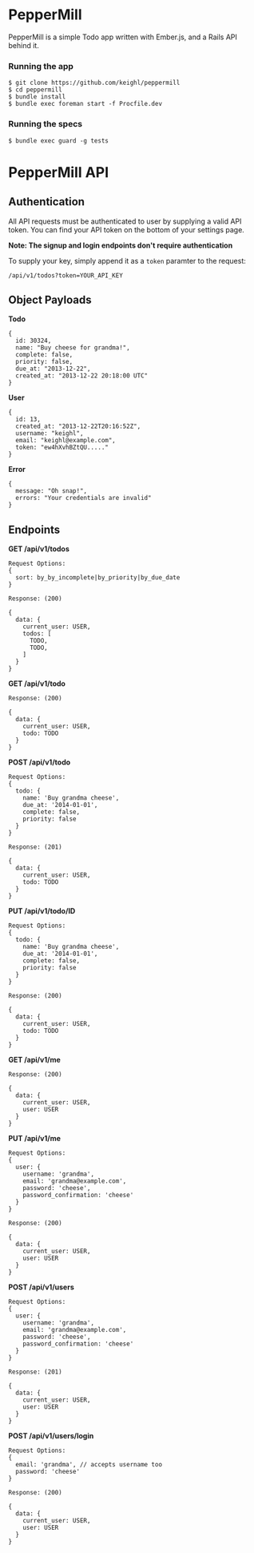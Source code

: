 # PepperMill

PepperMill is a simple Todo app written with Ember.js, and a Rails API behind it.

### Running the app

```
$ git clone https://github.com/keighl/peppermill
$ cd peppermill
$ bundle install
$ bundle exec foreman start -f Procfile.dev
```
### Running the specs

```
$ bundle exec guard -g tests
```

# PepperMill API

## Authentication

All API requests must be authenticated to user by supplying a valid API token. You can find your API token on the bottom of your settings page.

**Note: The signup and login endpoints don't require authentication**

To supply your key, simply append it as a `token` paramter to the request:

```
/api/v1/todos?token=YOUR_API_KEY
```

## Object Payloads

**Todo**

```
{
  id: 30324,
  name: "Buy cheese for grandma!",
  complete: false,
  priority: false,
  due_at: "2013-12-22",
  created_at: "2013-12-22 20:18:00 UTC"
}
```

**User**

```
{
  id: 13,
  created_at: "2013-12-22T20:16:52Z",
  username: "keighl",
  email: "keighl@example.com",
  token: "ew4hXvhBZtQU....."
}
```

**Error**

```
{
  message: "Oh snap!",
  errors: "Your credentials are invalid"
}
```

## Endpoints

**GET /api/v1/todos**

```
Request Options:
{
  sort: by_by_incomplete|by_priority|by_due_date
}

Response: (200)

{
  data: {
    current_user: USER,
    todos: [
      TODO,
      TODO,
    ]
  }
}
```

**GET /api/v1/todo**

```
Response: (200)

{
  data: {
    current_user: USER,
    todo: TODO
  }
}
```

**POST /api/v1/todo**

```
Request Options:
{
  todo: {
    name: 'Buy grandma cheese',
    due_at: '2014-01-01',
    complete: false,
    priority: false
  }
}

Response: (201)

{
  data: {
    current_user: USER,
    todo: TODO
  }
}
```

**PUT /api/v1/todo/ID**

```
Request Options:
{
  todo: {
    name: 'Buy grandma cheese',
    due_at: '2014-01-01',
    complete: false,
    priority: false
  }
}

Response: (200)

{
  data: {
    current_user: USER,
    todo: TODO
  }
}
```

**GET /api/v1/me**

```
Response: (200)

{
  data: {
    current_user: USER,
    user: USER
  }
}
```

**PUT /api/v1/me**

```
Request Options:
{
  user: {
    username: 'grandma',
    email: 'grandma@example.com',
    password: 'cheese',
    password_confirmation: 'cheese'
  }
}

Response: (200)

{
  data: {
    current_user: USER,
    user: USER
  }
}
```

**POST /api/v1/users**

```
Request Options:
{
  user: {
    username: 'grandma',
    email: 'grandma@example.com',
    password: 'cheese',
    password_confirmation: 'cheese'
  }
}

Response: (201)

{
  data: {
    current_user: USER,
    user: USER
  }
}
```

**POST /api/v1/users/login**

```
Request Options:
{
  email: 'grandma', // accepts username too
  password: 'cheese'
}

Response: (200)

{
  data: {
    current_user: USER,
    user: USER
  }
}
```
